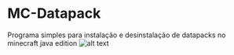 # MC-Datapack
Programa simples para instalação e desinstalação de datapacks no minecraft java edition
![alt text](https://i.imgur.com/Z3GLpTf.png)
